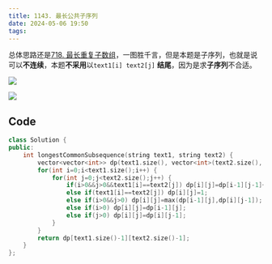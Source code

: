 ```yaml
---
title: 1143. 最长公共子序列
date: 2024-05-06 19:50
tags:
---
```

总体思路还是[718. 最长重复子数组](_posts/计算机科学基础/leetcode刷题/动态规划/718.%20最长重复子数组)，一图胜千言，但是本题是子序列，也就是说可以**不连续**，本题**不采用**以`text1[i] text2[j]` **结尾**，因为是求**子序列**不合适。

![](images/posts/SmartSelect_20240506_202835_Samsung%20Notes.jpg)

![](images/posts/Pasted%20image%2020240506201659.png)

## Code
```cpp
class Solution {
public:
    int longestCommonSubsequence(string text1, string text2) {
        vector<vector<int>> dp(text1.size(), vector<int>(text2.size(), 0));
        for(int i=0;i<text1.size();i++) {
            for(int j=0;j<text2.size();j++) {
                if(i>0&&j>0&&text1[i]==text2[j]) dp[i][j]=dp[i-1][j-1]+1;
                else if(text1[i]==text2[j]) dp[i][j]=1;
                else if(i>0&&j>0) dp[i][j]=max(dp[i-1][j],dp[i][j-1]);
                else if(i>0) dp[i][j]=dp[i-1][j];
                else if(j>0) dp[i][j]=dp[i][j-1];
            }
        }        
        return dp[text1.size()-1][text2.size()-1];
    }
};
```